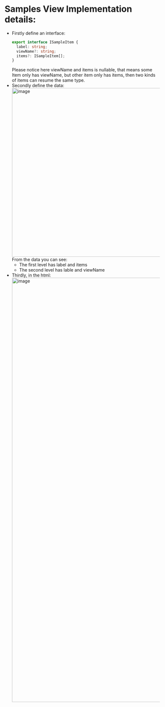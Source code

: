 # Samples View Implementation details:
- Firstly define an interface:
  ```ts
  export interface ISampleItem {
    label: string;
    viewName?: string;
    items?: ISampleItem[];
  }
  ```
  Please notice here viewName and items is nullable, that means some Item only has viewName, but other item only has items, then two kinds of items can resume the same type.
- Secondly define the data:<br/>
<img width="549" alt="image" src="https://github.com/zhangguanghuib/NewCommerceSDK/assets/14832260/dd05152d-c4ad-4a74-9ae9-a84cf5416563"><br/>
From the data you can see:<br/>
  - The first level has label and items
  - The second level has lable and viewName
- Thirdly, in the html:<br/>
  <img width="1380" alt="image" src="https://github.com/zhangguanghuib/NewCommerceSDK/assets/14832260/2ca60f37-f558-4a6e-b1e6-43035c424428">





